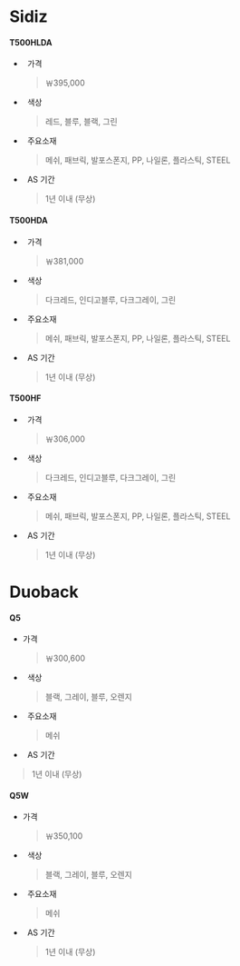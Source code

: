 # Sidiz

#### T500HLDA 
    
+   가격 
    >￦395,000
+   색상 
    >레드, 블루, 블랙, 그린
+   주요소재 
    >메쉬, 패브릭, 발포스폰지, PP, 나일론, 플라스틱, STEEL
+   AS 기간 
    >1년 이내 (무상)


#### T500HDA

-   가격 
    >￦381,000
-   색상 
    >다크레드, 인디고블루, 다크그레이, 그린
-   주요소재 
    >메쉬, 패브릭, 발포스폰지, PP, 나일론, 플라스틱, STEEL
-   AS 기간 
    >1년 이내 (무상)


#### T500HF

*   가격 
    >￦306,000
*   색상 
    >다크레드, 인디고블루, 다크그레이, 그린
*   주요소재 
    >메쉬, 패브릭, 발포스폰지, PP, 나일론, 플라스틱, STEEL
*   AS 기간 
    >1년 이내 (무상)



# Duoback

#### Q5

+   가격 
    >￦300,600 
+   색상  
    >블랙, 
    >그레이, 
    >블루, 
    >오렌지
+   주요소재  
    >메쉬
+   AS 기간  
>1년 이내 (무상)


#### Q5W 

+   가격 
    >￦350,100
+   색상 
    >블랙, 그레이, 블루, 오렌지
+   주요소재 
    >메쉬
+   AS 기간 
    >1년 이내 (무상)
